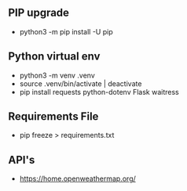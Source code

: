 ## PIP upgrade
-   python3 -m pip install -U pip  

## Python virtual env
-   python3 -m venv .venv
-   source .venv/bin/activate | deactivate
-   pip install requests python-dotenv Flask waitress

## Requirements File
- pip freeze > requirements.txt

## API's
- https://home.openweathermap.org/